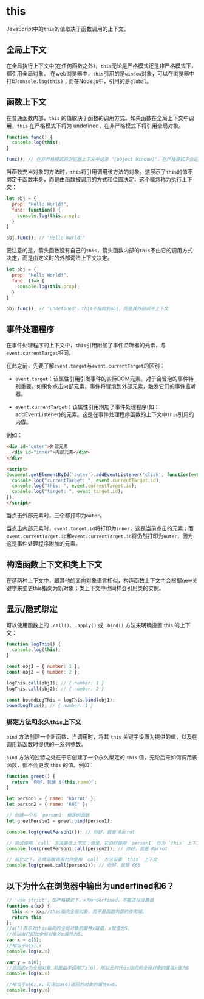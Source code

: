 # this
JavaScript中的`this`的值取决于函数调用的上下文。
  
## 全局上下文

在全局执行上下文中(在任何函数之外)，`this`无论是严格模式还是非严格模式下，都引用全局对象。
在web浏览器中，`this`引用的是`window`对象，可以在浏览器中打印`console.log(this)`；而在Node.js中，引用的是`global`。

## 函数上下文

在普通函数内部，`this` 的值取决于函数的调用方式。如果函数在全局上下文中调用，`this` 在严格模式下将为 undefined，在非严格模式下将引用全局对象。
```js
function func() {
  console.log(this);
}

func(); // 在非严格模式的浏览器上下文中记录 "[object Window]"，在严格模式下会记录 "undefined"
```

当函数充当对象的方法时，`this`将引用调用该方法的对象。这展示了`this`的值不绑定于函数本身，而是由函数被调用的方式和位置决定，这个概念称为执行上下文：

```js
let obj = {
  prop: "Hello World!",
  func: function() {
    console.log(this.prop);
  }
}

obj.func(); // "Hello World!"
```
要注意的是，箭头函数没有自己的`this`，箭头函数内部的`this`不由它的调用方式决定，而是由定义时的外部词法上下文决定。
```js
let obj = {
  prop: "Hello World!",
  func: ()=> {
    console.log(this.prop);
  }
}

obj.func(); // "undefined"，this不指向到obj，而是其外部词法上下文
```

## 事件处理程序
在事件处理程序的上下文中，`this`引用附加了事件监听器的元素，与`event.currentTarget`相同。

在此之前，先要了解`event.target`与`event.currentTarget`的区别：
* `event.target`：该属性引用引发事件的实际DOM元素。对于会冒泡的事件特别重要。如果你点击内部元素，事件将冒泡到外部元素，触发它们的事件监听器。

* `event.currentTarget`：该属性引用附加了事件处理程序(如：addEventListener)的元素。这是在事件处理程序函数的上下文中`this`引用的内容。

例如：
```html
<div id="outer">外部元素
  <div id="inner">内部元素</div>
</div>

<script>
document.getElementById('outer').addEventListener('click', function(event) {
  console.log("currentTarget: ", event.currentTarget.id);
  console.log("this: ", event.currentTarget.id);
  console.log("target: ", event.target.id);
});
</script>
```
当点击外部元素时，三个都打印为`outer`。

当点击内部元素时，`event.target.id`将打印为`inner`，这是当前点击的元素；而e`vent.currentTarget.id`和`event.currentTarget.id`将仍然打印为`outer`，因为这是事件处理程序附加的元素。


## 构造函数上下文和类上下文
在这两种上下文中，跟其他的面向对象语言相似，构造函数上下文中会根据new关键字来变更this指向为新对象；类上下文中也同样会引用类的实例。

## 显示/隐式绑定
可以使用函数上的 `.call()`、`.apply()` 或 `.bind()` 方法来明确设置 this 的上下文：
```js
function logThis() {
  console.log(this);
}

const obj1 = { number: 1 };
const obj2 = { number: 2 };

logThis.call(obj1); // { number: 1 }
logThis.call(obj2); // { number: 2 }

const boundLogThis = logThis.bind(obj1);
boundLogThis(); // { number: 1 }
```

### 绑定方法和永久`this`上下文
`bind` 方法创建一个新函数，当调用时，将其 `this` 关键字设置为提供的值，以及在调用新函数时提供的一系列参数。

`bind` 方法的独特之处在于它创建了一个永久绑定的 `this` 值，无论后来如何调用该函数，都不会更改 `this` 的值。例如：
```js
function greet() {
  return `你好，我是 ${this.name}`;
}

let person1 = { name: 'Rarrot' };
let person2 = { name: '666' };

// 创建一个与 `person1` 绑定的函数
let greetPerson1 = greet.bind(person1);

console.log(greetPerson1()); // 你好，我是 Rarrot

// 尝试使用 `call` 方法更改上下文；但是，它仍然使用 `person1` 作为 `this` 上下文
console.log(greetPerson1.call(person2)); // 你好，我是 Rarrot

// 相比之下，正常函数调用允许使用 `call` 方法设置 `this` 上下文
console.log(greet.call(person2)); // 你好，我是 666
```

## 以下为什么在浏览器中输出为underfined和6？

```javascript
// 'use strict'，在严格模式下，x为underfined，不能进行设置值
function a(xx) {
  this.x = xx;//this指向全局对象，而不是函数内部的作用域。
  return this
};
//a(5)表示对this指向的全局对象的属性x赋值，x赋值为5，
//所以由打印此全局对象的x属性为5。
var x = a(5);
//相当于a(5).x
console.log(x.x)

var y = a(6);
//返回的x为全局对象,前面由于调用了a(6)，所以此时this指向的全局对象的属性x值为6
console.log(x.x)

//相当于a(6).x，可得出a(6)返回的对象的属性x=6。
console.log(y.x) 
```

